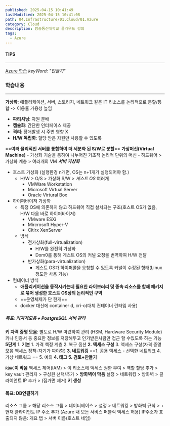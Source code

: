 ```yaml
---
published: 2025-04-15 10:41:49
lastModified: 2025-04-15 10:41:08
path: 04.Infrastructure/01.Cloud/01.Azure
category: Cloud
description: 방송통신대학교 클라우드 강의
tags:
  - Azure
---
```

#### TIPS
---
[Azure 학습](https://learn.microsoft.com/ko-kr/training/azure/) _keyWord: "만들기"_
### 학습내용
---
**가상화**: 애플리케이션, 서버, 스토리지, 네트워크 같은 IT 리소스를 논리적으로 분할/통합 -> 이용률 가용성 높임
- **파티셔닝**: 자원 분배
- **캡슐화**: 간단한 인터페이스 제공
- **격리**: 장애발생 시 주변 영향 X
- **H/W 독립화**: 할당 받은 자원만 사용할 수 있도록
	
==**여러 물리적인 서버를 통합하여 더 세분화 된 S/W로 분할**==
**가상머신(Virtual Machine)**
	- 가상화 기술을 통하여 나누어진 기초적 논리적 단위의 머신
	- 하드웨어 > 가상화 계층 > 여러개의 VM
***서버 가상화***
- 호스트 가상화 (실행환경 n개면, OS는 n+1개가 실행되어야 함.)
	-  H/W > O/S > 가상화 S/W > *게스트 OS* 여러개
		- VMWare Workstation
		- Microsoft Virtual Server
		- Oracle Virtural Box
- 하이퍼바이저 가상화
	- 특정 OS에 의존하지 않고 하드웨어 직접 설치되는 구조(호스트 OS가 없음, H/W 다음 바로 하이퍼바이저)
		- VMware ESXi
		- Mircrosoft Hyper-V
		- Citirx XenServer
	- 방식
		- 전가상화(full-virtualization)
			- H/W를 완전히 가상화
			- Dom0를 통해 게스트 OS의 커널 요청을 번역하여 H/W 전달
		- 반가상화(para-virtualization)
			- 게스트 OS가 하이퍼콜을 요청할 수 있도록 커널이 수정된 형태(Linux정도만 사용 가능)
- 컨테이너 방식
	- **애플리케이션을 동작시키는데 필요한 라이브러리 및 종속 리소스를 함께 패키지로 묶어 생성한 호스트 OS상의 논리적인 구역**
	- ==운영체제가 단 한개==
	- docker 대신에 container d, cri-o(대체 컨테이너 런타임 사용)
##### 목표: 키자격모음 + PostgreSQL 서버 관리
**키 자격 증명 모음**: 별도로 H/W 마련하여 관리 (HSM, Hardware Security Module)
키나 인증서 등 중요한 정보를 저장해두고 인가받은사람만 접근 할 수있도록 하는 기능
**5단계**
	1. **기본**
		1. 가격 책정 계층
		2. 복구 옵션
	**2. 액세스 구성**
		3. 액세스 구성(자격 증명 모음 액세스 정책-자기가 짜야함)
	**3. 네트워킹**
		==1. 공용 액세스 - 선택한 네트워크
		4. 가상 네트워크 ==
		5. 예외
	**4. 태그**
	**5. 검토+만들기**

**`RBAC`이 막음**
액세스 제어(IAM) > 이 리소스에 액세스 권한 부여 > 역할 할당 추가 > key vault 관리자 > 구성원 선택/추가 > 
**방화벽이 막음**
설정 > 네트워킹 > 방화벽 > 클라이언트 IP 추가 > (집가면 제거)
**키 생성**
#### 목표: DB연결하기
리소스 그룹 > 해당 리소스 그룹 > 데이터베이스 > 설정 > 네트워킹 > 방화벽 규칙 > + 현재 클라이언트 IP 주소 추가 (Azure 내 모든 서비스 퍼블릭 액세스 허용)
IP주소가 표출되지 않음: 개요 탭 > 서버 이름(호스트 네임)